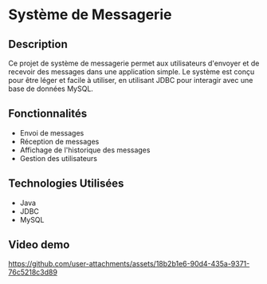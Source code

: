 # Système de Messagerie

## Description
Ce projet de système de messagerie permet aux utilisateurs d'envoyer et de recevoir des messages dans une application simple. Le système est conçu pour être léger et facile à utiliser, en utilisant JDBC pour interagir avec une base de données MySQL.

## Fonctionnalités
- Envoi de messages
- Réception de messages
- Affichage de l'historique des messages
- Gestion des utilisateurs

## Technologies Utilisées
- Java
- JDBC
- MySQL

## Video demo



https://github.com/user-attachments/assets/18b2b1e6-90d4-435a-9371-76c5218c3d89




